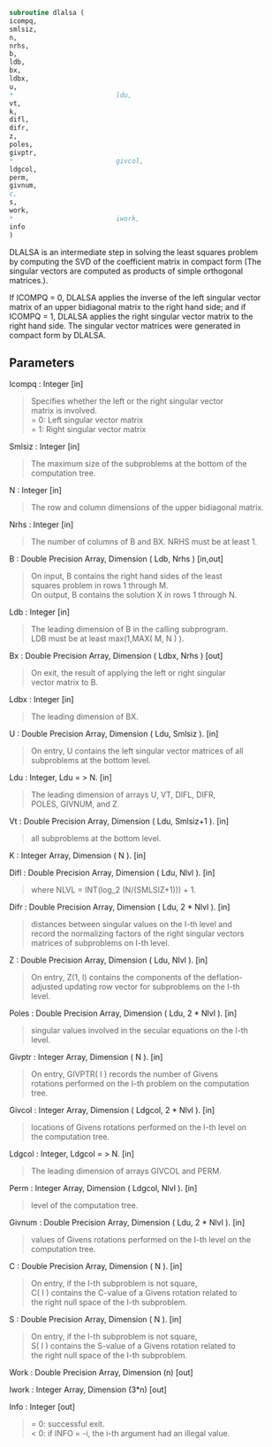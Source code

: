 ```fortran  
subroutine dlalsa (  
icompq,  
smlsiz,  
n,  
nrhs,  
b,  
ldb,  
bx,  
ldbx,  
u,  
*                          ldu,  
vt,  
k,  
difl,  
difr,  
z,  
poles,  
givptr,  
*                          givcol,  
ldgcol,  
perm,  
givnum,  
c,  
s,  
work,  
*                          iwork,  
info  
)  
```  
  
DLALSA is an intermediate step in solving the least squares problem  
by computing the SVD of the coefficient matrix in compact form (The  
singular vectors are computed as products of simple orthogonal  
matrices.).  
  
If ICOMPQ = 0, DLALSA applies the inverse of the left singular vector  
matrix of an upper bidiagonal matrix to the right hand side; and if  
ICOMPQ = 1, DLALSA applies the right singular vector matrix to the  
right hand side. The singular vector matrices were generated in  
compact form by DLALSA.  
  
## Parameters  
Icompq : Integer [in]  
> Specifies whether the left or the right singular vector  
> matrix is involved.  
> = 0: Left singular vector matrix  
> = 1: Right singular vector matrix  
  
Smlsiz : Integer [in]  
> The maximum size of the subproblems at the bottom of the  
> computation tree.  
  
N : Integer [in]  
> The row and column dimensions of the upper bidiagonal matrix.  
  
Nrhs : Integer [in]  
> The number of columns of B and BX. NRHS must be at least 1.  
  
B : Double Precision Array, Dimension ( Ldb, Nrhs ) [in,out]  
> On input, B contains the right hand sides of the least  
> squares problem in rows 1 through M.  
> On output, B contains the solution X in rows 1 through N.  
  
Ldb : Integer [in]  
> The leading dimension of B in the calling subprogram.  
> LDB must be at least max(1,MAX( M, N ) ).  
  
Bx : Double Precision Array, Dimension ( Ldbx, Nrhs ) [out]  
> On exit, the result of applying the left or right singular  
> vector matrix to B.  
  
Ldbx : Integer [in]  
> The leading dimension of BX.  
  
U : Double Precision Array, Dimension ( Ldu, Smlsiz ). [in]  
> On entry, U contains the left singular vector matrices of all  
> subproblems at the bottom level.  
  
Ldu : Integer, Ldu = > N. [in]  
> The leading dimension of arrays U, VT, DIFL, DIFR,  
> POLES, GIVNUM, and Z.  
  
Vt : Double Precision Array, Dimension ( Ldu, Smlsiz+1 ). [in]  
> all subproblems at the bottom level.  
  
K : Integer Array, Dimension ( N ). [in]  
  
Difl : Double Precision Array, Dimension ( Ldu, Nlvl ). [in]  
> where NLVL = INT(log_2 (N/(SMLSIZ+1))) + 1.  
  
Difr : Double Precision Array, Dimension ( Ldu, 2 * Nlvl ). [in]  
> distances between singular values on the I-th level and  
> record the normalizing factors of the right singular vectors  
> matrices of subproblems on I-th level.  
  
Z : Double Precision Array, Dimension ( Ldu, Nlvl ). [in]  
> On entry, Z(1, I) contains the components of the deflation-  
> adjusted updating row vector for subproblems on the I-th  
> level.  
  
Poles : Double Precision Array, Dimension ( Ldu, 2 * Nlvl ). [in]  
> singular values involved in the secular equations on the I-th  
> level.  
  
Givptr : Integer Array, Dimension ( N ). [in]  
> On entry, GIVPTR( I ) records the number of Givens  
> rotations performed on the I-th problem on the computation  
> tree.  
  
Givcol : Integer Array, Dimension ( Ldgcol, 2 * Nlvl ). [in]  
> locations of Givens rotations performed on the I-th level on  
> the computation tree.  
  
Ldgcol : Integer, Ldgcol = > N. [in]  
> The leading dimension of arrays GIVCOL and PERM.  
  
Perm : Integer Array, Dimension ( Ldgcol, Nlvl ). [in]  
> level of the computation tree.  
  
Givnum : Double Precision Array, Dimension ( Ldu, 2 * Nlvl ). [in]  
> values of Givens rotations performed on the I-th level on the  
> computation tree.  
  
C : Double Precision Array, Dimension ( N ). [in]  
> On entry, if the I-th subproblem is not square,  
> C( I ) contains the C-value of a Givens rotation related to  
> the right null space of the I-th subproblem.  
  
S : Double Precision Array, Dimension ( N ). [in]  
> On entry, if the I-th subproblem is not square,  
> S( I ) contains the S-value of a Givens rotation related to  
> the right null space of the I-th subproblem.  
  
Work : Double Precision Array, Dimension (n) [out]  
  
Iwork : Integer Array, Dimension (3*n) [out]  
  
Info : Integer [out]  
> = 0:  successful exit.  
> < 0:  if INFO = -i, the i-th argument had an illegal value.  
  
